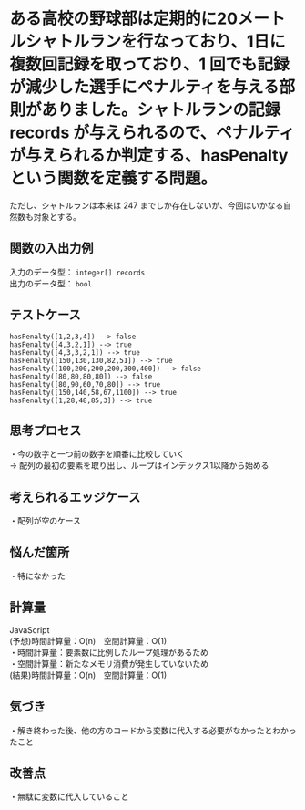 # ある高校の野球部は定期的に20メートルシャトルランを行なっており、1日に複数回記録を取っており、1 回でも記録が減少した選手にペナルティを与える部則がありました。シャトルランの記録 records が与えられるので、ペナルティが与えられるか判定する、hasPenalty という関数を定義する問題。
ただし、シャトルランは本来は 247 までしか存在しないが、今回はいかなる自然数も対象とする。<br>

## 関数の入出力例
入力のデータ型： `integer[] records`<br>
出力のデータ型： `bool`<br>

## テストケース
`hasPenalty([1,2,3,4]) --> false`<br>
`hasPenalty([4,3,2,1]) --> true`<br>
`hasPenalty([4,3,3,2,1]) --> true`<br>
`hasPenalty([150,130,130,82,51]) --> true`<br>
`hasPenalty([100,200,200,200,300,400]) --> false`<br>
`hasPenalty([80,80,80,80]) --> false`<br>
`hasPenalty([80,90,60,70,80]) --> true`<br>
`hasPenalty([150,140,58,67,1100]) --> true`<br>
`hasPenalty([1,28,48,85,3]) --> true`<br>

## 思考プロセス
・今の数字と一つ前の数字を順番に比較していく<br>
→ 配列の最初の要素を取り出し、ループはインデックス1以降から始める<br>

## 考えられるエッジケース
・配列が空のケース<br>

## 悩んだ箇所
・特になかった<br>

## 計算量
JavaScript<br>
(予想)時間計算量：O(n)　空間計算量：O(1)<br>
・時間計算量：要素数に比例したループ処理があるため<br>
・空間計算量：新たなメモリ消費が発生していないため<br>
(結果)時間計算量：O(n)　空間計算量：O(1)<br>


## 気づき
・解き終わった後、他の方のコードから変数に代入する必要がなかったとわかったこと<br>

## 改善点
・無駄に変数に代入していること<br>